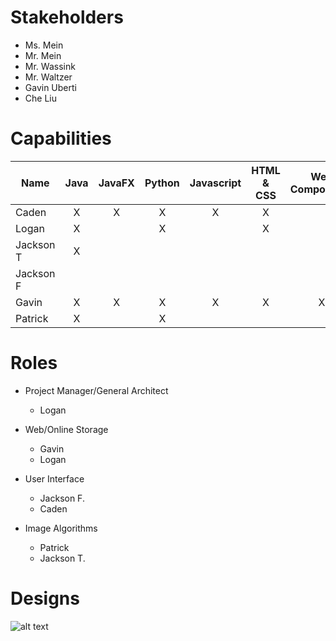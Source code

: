 Stakeholders
====
 - Ms. Mein
 - Mr. Mein
 - Mr. Wassink
 - Mr. Waltzer
 - Gavin Uberti
 - Che Liu

Capabilities
=====
|Name | Java | JavaFX | Python | Javascript | HTML & CSS | Web Components | Artist |
|-----|:----:|:------:|:------:|:----------:|:----------:|:--------------:|:------:|
|Caden|X|X|X|X|X| |
|Logan|X| |X| |X| |
|Jackson T|X| | | | | |X|
|Jackson F| | | | | | | |
|Gavin|X|X|X|X|X|X| |
|Patrick|X| | X| | | | |

 Roles
=====
- Project Manager/General Architect
  - Logan

- Web/Online Storage
  - Gavin
  - Logan

- User Interface
  - Jackson F.
  - Caden

- Image Algorithms
  - Patrick
  - Jackson T.

Designs
======
![alt text](https://github.com/EastsidePreparatorySchool/APSDE/blob/master/SEM-IPP/Designs/mockup_sem_image_v2.jpg "Logo Title Text 1")
